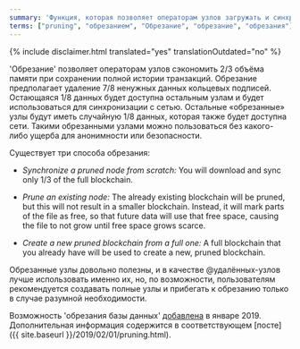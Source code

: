 ```yaml
---
summary: 'Функция, которая позволяет операторам узлов загружать и синхронизировать только 1/3 блокчейна'
terms: ["pruning", "обрезанием", "Обрезание", "обрезание", "обрезания"]
---
```


{% include disclaimer.html translated="yes" translationOutdated="no" %}

'Обрезание' позволяет операторам узлов сэкономить 2/3 объёма памяти при
сохранении полной истории транзакций. Обрезание предполагает удаление 7/8
ненужных данных кольцевых подписей. Остающаяся 1/8 данных будет доступна
остальным узлам и будет использоваться для синхронизации с сетью. Остальные
«обрезанные» узлы будут иметь случайную 1/8 данных, которая также будет
доступна сети. Такими обрезанными узлами можно пользоваться без какого-либо
ущерба для анонимности или безопасности.

Существует три способа обрезания:

- *Synchronize a pruned node from scratch:* You will download and sync only
  1/3 of the full blockchain.

- *Prune an existing node:* The already existing blockchain will be pruned,
  but this will not result in a smaller blockchain. Instead, it will mark
  parts of the file as free, so that future data will use that free space,
  causing the file to not grow until free space grows scarce.

- *Create a new pruned blockchain from a full one:* A full blockchain that
  you already have will be used to create a new, pruned blockchain.

Обрезанные узлы довольно полезны, и в качестве @удалённых-узлов лучше
использовать именно их, но, по возможности, пользователям рекомендуется
создавать полные узлы и прибегать к обрезанию только в случае разумной
необходимости.

Возможность 'обрезания базы данных'
[добавлена](https://github.com/monero-project/monero/pull/4843) в январе
2019. Дополнительная информация содержится в соответствующем [посте]({{
site.baseurl }}/2019/02/01/pruning.html).
